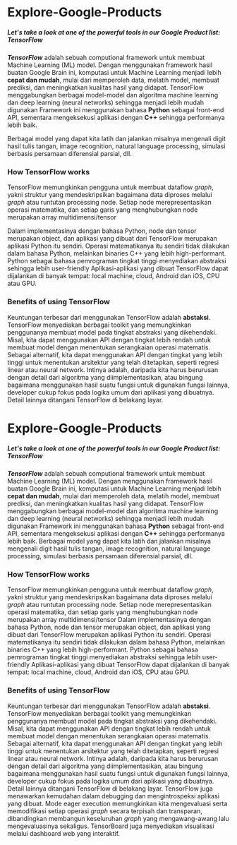 # Explore-Google-Products
##### Let's take a look at one of the powerful tools in our Google Product list: TensorFlow

__*TensorFlow*__ adalah sebuah computional framework untuk membuat Machine Learning (ML) model.
Dengan menggunakan framework hasil buatan Google Brain ini, komputasi untuk Machine Learning menjadi lebih **cepat dan mudah**, mulai dari memperoleh data, melatih model, membuat prediksi, dan meningkatkan kualitas hasil yang didapat.
TensorFlow menggabungkan berbagai model-model dan algoritma machine learning dan deep learning (neural networks) sehingga menjadi lebih mudah digunakan
Framework ini menggunakan bahasa **Python** sebagai front-end API, sementara mengeksekusi aplikasi dengan **C++** sehingga performanya lebih baik.

Berbagai model yang dapat kita latih dan jalankan misalnya mengenali digit hasil tulis tangan, image recognition, natural language processing, simulasi berbasis persamaan diferensial parsial, dll.

### How TensorFlow works
TensorFlow memungkinkan pengguna untuk membuat dataflow *graph*, yakni struktur yang mendeskripsikan bagaimana data diproses melalui *graph* atau runtutan processing node.
Setiap node merepresentasikan operasi matematika, dan setiap garis yang menghubungkan node merupakan array multidimensi/tensor

Dalam implementasinya dengan bahasa Python, node dan tensor merupakan object, dan aplikasi yang dibuat dari TensorFlow merupakan aplikasi Python itu sendiri.
Operasi matematikanya itu sendiri tidak dilakukan dalam bahasa Python, melainkan binaries C++ yang lebih high-performant.
Python sebagai bahasa pemrograman tingkat tinggi menyediakan abstraksi sehingga lebih user-friendly
Aplikasi-aplikasi yang dibuat TensorFlow dapat dijalankan di banyak tempat: local machine, cloud, Android dan iOS, CPU atau GPU.

### Benefits of using TensorFlow
Keuntungan terbesar dari menggunakan TensorFlow adalah **abstaksi**. TensorFlow menyediakan berbagai toolkit yang memungkinkan penggunanya membuat model pada tingkat abstraksi yang dikehendaki.
Misal, kita dapat menggunakan API dengan tingkat lebih rendah untuk membuat model dengan menentukan serangkaian operasi matematis. Sebagai alternatif, kita dapat menggunakan API dengan tingkat yang lebih tinggi untuk menentukan arsitektur yang telah ditetapkan, seperti regresi linear atau neural network.
Intinya adalah, daripada kita harus berurusan dengan detail dari algoritma yang diimplementasikan, atau bingung bagaimana menggunakan hasil suatu fungsi untuk digunakan fungsi lainnya, developer cukup fokus pada logika umum dari aplikasi yang dibuatnya. Detail lainnya ditangani TensorFlow di belakang layar.
# Explore-Google-Products
##### Let's take a look at one of the powerful tools in our Google Product list: TensorFlow

__*TensorFlow*__ adalah sebuah computional framework untuk membuat Machine Learning (ML) model.
  Dengan menggunakan framework hasil buatan Google Brain ini, komputasi untuk Machine Learning menjadi lebih **cepat dan mudah**, mulai dari memperoleh data, melatih model, membuat prediksi, dan meningkatkan kualitas hasil yang didapat.
TensorFlow menggabungkan berbagai model-model dan algoritma machine learning dan deep learning (neural networks) sehingga menjadi lebih mudah digunakan
Framework ini menggunakan bahasa **Python** sebagai front-end API, sementara mengeksekusi aplikasi dengan **C++** sehingga performanya lebih baik.
  Berbagai model yang dapat kita latih dan jalankan misalnya mengenali digit hasil tulis tangan, image recognition, natural language processing, simulasi berbasis persamaan diferensial parsial, dll.

### How TensorFlow works
  TensorFlow memungkinkan pengguna untuk membuat dataflow *graph*, yakni struktur yang mendeskripsikan bagaimana data diproses melalui *graph* atau runtutan processing node.
Setiap node merepresentasikan operasi matematika, dan setiap garis yang menghubungkan node merupakan array multidimensi/tensor
  Dalam implementasinya dengan bahasa Python, node dan tensor merupakan object, dan aplikasi yang dibuat dari TensorFlow merupakan aplikasi Python itu sendiri.
Operasi matematikanya itu sendiri tidak dilakukan dalam bahasa Python, melainkan binaries C++ yang lebih high-performant.
Python sebagai bahasa pemrograman tingkat tinggi menyediakan abstraksi sehingga lebih user-friendly
Aplikasi-aplikasi yang dibuat TensorFlow dapat dijalankan di banyak tempat: local machine, cloud, Android dan iOS, CPU atau GPU.

### Benefits of using TensorFlow
  Keuntungan terbesar dari menggunakan TensorFlow adalah **abstaksi**. TensorFlow menyediakan berbagai toolkit yang memungkinkan penggunanya membuat model pada tingkat abstraksi yang dikehendaki.
  Misal, kita dapat menggunakan API dengan tingkat lebih rendah untuk membuat model dengan menentukan serangkaian operasi matematis. Sebagai alternatif, kita dapat menggunakan API dengan tingkat yang lebih tinggi untuk menentukan arsitektur yang telah ditetapkan, seperti regresi linear atau neural network.
  Intinya adalah, daripada kita harus berurusan dengan detail dari algoritma yang diimplementasikan, atau bingung bagaimana menggunakan hasil suatu fungsi untuk digunakan fungsi lainnya, developer cukup fokus pada logika umum dari aplikasi yang dibuatnya. Detail lainnya ditangani TensorFlow di belakang layar.
  TensorFlow juga menawarkan kemudahan dalam debugging dan mengintrospeksi aplikasi yang dibuat. Mode eager execution memungkinkan kita mengevaluasi serta memodifikasi setiap operasi *graph* secara terpisah dan transparan, dibandingkan membangun keseluruhan *graph* yang mengawang-awang lalu mengevaluasinya sekaligus. TensorBoard juga menyediakan visualisasi melalui dashboard web yang interaktif.
